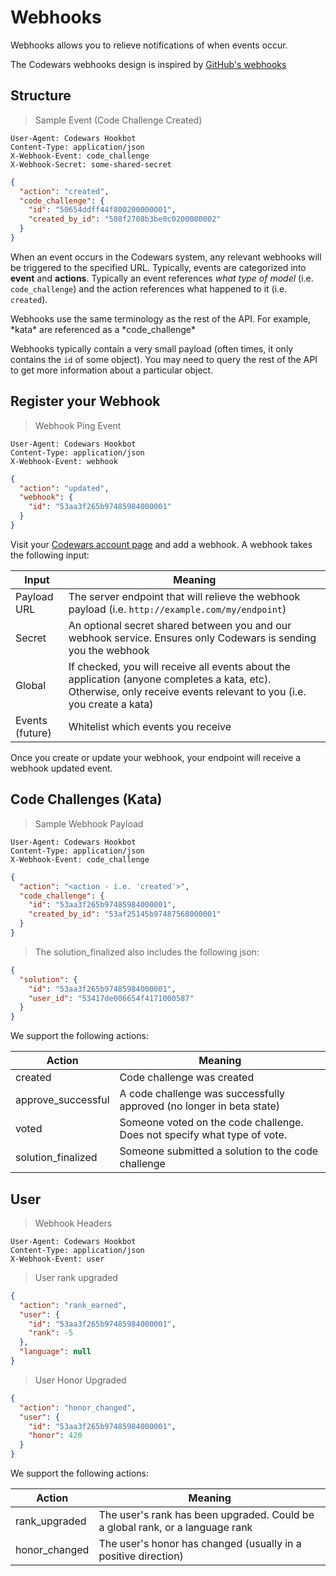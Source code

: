 # Webhooks
Webhooks allows you to relieve notifications of when events occur. 

The Codewars webhooks design is inspired by [GitHub's webhooks](https://developer.github.com/webhooks/)

## Structure
> Sample Event (Code Challenge Created)

```
User-Agent: Codewars Hookbot
Content-Type: application/json
X-Webhook-Event: code_challenge
X-Webhook-Secret: some-shared-secret
```

```json
{
  "action": "created",
  "code_challenge": {
    "id": "50654ddff44f800200000001",
    "created_by_id": "508f2708b3be0c0200000002"
  }
}
```


When an event occurs in the Codewars system, any relevant webhooks will be triggered to the specified URL. Typically,
events are categorized into **event** and **actions**. Typically an event references *what type of model* 
(i.e. `code_challenge`) and the action references what happened to it (i.e. `created`).


<aside class="notice">
Webhooks use the same terminology as the rest of the API. For example, *kata* are referenced as a *code_challenge*
</aside>

Webhooks typically contain a very small payload (often times, it only contains the `id` of some object). You may need
to query the rest of the API to get more information about a particular object.

## Register your Webhook

> Webhook Ping Event

```
User-Agent: Codewars Hookbot
Content-Type: application/json
X-Webhook-Event: webhook
```
```json
{
  "action": "updated",
  "webhook": {
    "id": "53aa3f265b97485984000001"
  }
}
```


Visit your [Codewars account page](https://www.codewars.com/users/edit) and add a webhook. A webhook takes the
following input:

Input | Meaning
----- | -------
Payload URL | The server endpoint that will relieve the webhook payload (i.e. `http://example.com/my/endpoint`)
Secret | An optional secret shared between you and our webhook service. Ensures only Codewars is sending you the webhook
Global | If checked, you will receive all events about the application (anyone completes a kata, etc). Otherwise, only receive events relevant to you (i.e. you create a kata)
Events (future) | Whitelist which events you receive

Once you create or update your webhook, your endpoint will receive a webhook updated event.

## Code Challenges (Kata)

> Sample Webhook Payload

```
User-Agent: Codewars Hookbot
Content-Type: application/json
X-Webhook-Event: code_challenge
```

```json
{
  "action": "<action - i.e. 'created'>",
  "code_challenge": {
    "id": "53aa3f265b97485984000001",
    "created_by_id": "53af25145b97487568000001"
  }
}
```
> The solution_finalized also includes the following json:

```json
{
  "solution": {
    "id": "53aa3f265b97485984000001",
    "user_id": "53417de006654f4171000587"
  }
}
```



We support the following actions:

Action | Meaning
------ | -------
created | Code challenge was created
approve_successful | A code challenge was successfully approved (no longer in beta state)
voted | Someone voted on the code challenge. Does not specify what type of vote.
solution_finalized | Someone submitted a solution to the code challenge


## User


> Webhook Headers

```
User-Agent: Codewars Hookbot
Content-Type: application/json
X-Webhook-Event: user
```

> User rank upgraded

```json
{
  "action": "rank_earned",
  "user": {
    "id": "53aa3f265b97485984000001",
    "rank": -5
  },
  "language": null
}
```

> User Honor Upgraded

```json
{
  "action": "honor_changed",
  "user": {
    "id": "53aa3f265b97485984000001",
    "honor": 420
  }
}
```


We support the following actions:

Action | Meaning
------ | -------
rank_upgraded | The user's rank has been upgraded. Could be a global rank, or a language rank
honor_changed | The user's honor has changed (usually in a positive direction)
